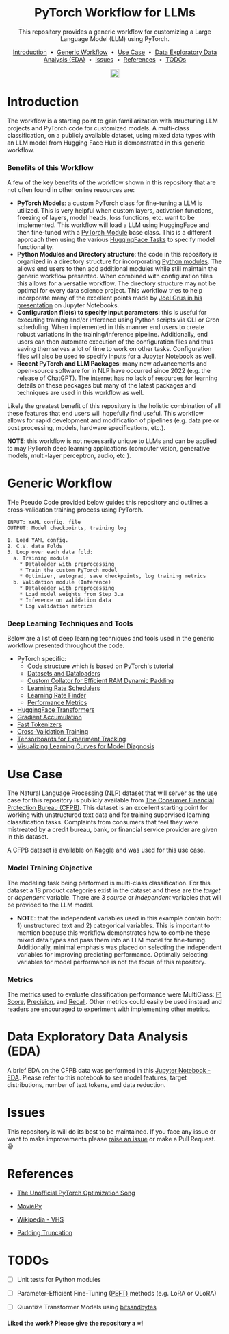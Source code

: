 <h1 align="center">
  <!-- <a href="https://github.com/mddunlap924/VHSpy">
    <img src="https://raw.githubusercontent.com/mddunlap924/PyVHS/main/doc/imgs/pyvhs.png" width="512" height="256" alt="pyvhs">
  </a> -->
  PyTorch Workflow for LLMs
</h1>



<p align="center">This repository provides a generic workflow for customizing a Large Language Model (LLM) using PyTorch.
</p> 

<p align="center">
<a href="#introduction">Introduction</a> &nbsp;&bull;&nbsp;
<a href="#generic-workflow">Generic Workflow</a> &nbsp;&bull;&nbsp;
<a href="#use-case">Use Case</a> &nbsp;&bull;&nbsp;
<a href="#data-exploratory-data-analysis-(eda)">Data Exploratory Data Analysis (EDA)</a> &nbsp;&bull;&nbsp;
<a href="#issues">Issues</a> &nbsp;&bull;&nbsp;
<a href="#references">References</a> &nbsp;&bull;&nbsp;
<a href="#todos">TODOs</a>
</p>

<p align="center">
  <a target="_blank" href="https://www.linkedin.com/in/myles-dunlap/"><img height="20" src="https://img.shields.io/badge/LinkedIn-0077B5?style=for-the-badge&logo=linkedin&logoColor=white" />
  </a>
</p>

# Introduction
  The workflow is a starting point to gain familiarization with structuring LLM projects and PyTorch code for customized models. A multi-class classification, on a publicly available dataset, using mixed data types with an LLM model from Hugging Face Hub is demonstrated in this generic workflow. 
  
  ### Benefits of this Workflow
  A few of the key benefits of the workflow shown in this repository that are not often found in other online resources are:
  - **PyTorch Models**: a custom PyTorch class for fine-tuning a LLM is utilized. This is very helpful when custom layers, activation functions, freezing of layers, model heads, loss functions, etc. want to be implemented. This workflow will load a LLM using HuggingFace and then fine-tuned with a [PyTorch Module](https://pytorch.org/docs/stable/generated/torch.nn.Module.html) base class. This is a different approach then using the various [HuggingFace Tasks](https://huggingface.co/tasks) to specify model functionality.
  - **Python Modules and Directory structure**: the code in this repository is organized in a directory structure for incorporating [Python modules](https://docs.python.org/3/tutorial/modules.html). The allows end users to then add additional modules while still maintain the generic workflow presented. When combined with configuration files this allows for a versatile workflow. The directory structure may not be optimal for every data science project. This workflow tries to help incorporate many of the excellent points made by [Joel Grus in his presentation](https://www.youtube.com/watch?v=7jiPeIFXb6U) on Jupyter Notebooks.
  - **Configuration file(s) to specify input parameters**: this is useful for executing training and/or inference using Python scripts via CLI or Cron scheduling. When implemented in this manner end users to create robust variations in the training/inference pipeline. Additionally, end users can then automate execution of the configuration files and thus saving themselves a lot of time to work on other tasks. Configuration files will also be used to specify inputs for a Jupyter Notebook as well.
  - **Recent PyTorch and LLM Packages**: many new advancements and open-source software for in NLP have occurred since 2022 (e.g. the release of ChatGPT). The internet has no lack of resources for learning details on these packages but many of the latest packages and techniques are used in this workflow as well. 

  Likely the greatest benefit of this repository is the holistic combination of all these features that end users will hopefully find useful. This workflow allows for rapid development and modification of pipelines (e.g. data pre or post processing, models, hardware specifications, etc.). 
  
  **NOTE**: this workflow is not necessarily unique to LLMs and can be applied to may PyTorch deep learning applications (computer vision, generative models, multi-layer perceptron, audio, etc.). 

# Generic Workflow
THe Pseudo Code provided below guides this repository and outlines a cross-validation training process using PyTorch.

```
INPUT: YAML config. file
OUTPUT: Model checkpoints, training log

1. Load YAML config.
2. C.V. data Folds
3. Loop over each data fold:
  a. Training module
    * Dataloader with preprocessing
    * Train the custom PyTorch model
    * Optimizer, autograd, save checkpoints, log training metrics
  b. Validation module (Inference)
    * Dataloader with preprocessing
    * Load model weights from Step 3.a
    * Inference on validation data
    * Log validation metrics  
```

### Deep Learning Techniques and Tools
Below are a list of deep learning techniques and tools used in the generic workflow presented throughout the code.
- PyTorch specific:
  - [Code structure](https://pytorch.org/tutorials/beginner/basics/intro.html) which is based on PyTorch's tutorial
  - [Datasets and Dataloaders](https://pytorch.org/tutorials/beginner/basics/data_tutorial.html)
  - [Custom Collator for Efficient RAM Dynamic Padding](https://huggingface.co/docs/transformers/main/main_classes/data_collator) 
  - [Learning Rate Schedulers](https://pytorch.org/docs/stable/optim.html#how-to-adjust-learning-rate)
  - [Learning Rate Finder](https://github.com/davidtvs/pytorch-lr-finder)
  - [Performance Metrics](https://pytorch.org/torcheval/stable/torcheval.metrics.html)
- [HuggingFace Transformers](https://huggingface.co/docs/transformers/index) 
- [Gradient Accumulation](https://kozodoi.me/blog/20210219/gradient-accumulation)
- [Fast Tokenizers](https://huggingface.co/docs/transformers/v4.19.3/en/model_doc/auto#transformers.AutoTokenizer.from_pretrained.use_fast)
- [Cross-Validation Training](https://neptune.ai/blog/cross-validation-in-machine-learning-how-to-do-it-right)
- [Tensorboards for Experiment Tracking](https://pytorch.org/tutorials/intermediate/tensorboard_tutorial.html) 
- [Visualizing Learning Curves for Model Diagnosis](https://rstudio-conf-2020.github.io/dl-keras-tf/notebooks/learning-curve-diagnostics.nb.html#:~:text=Overfit%20learning%20curves,a%20greater%20number%20of%20parameters.)

# Use Case
The Natural Language Processing (NLP) dataset that will server as the use case for this repository is publicly available from [The Consumer Financial Protection Bureau (CFPB)](https://www.consumerfinance.gov/). This dataset is an excellent starting point for working with unstructured text data and for training supervised learning classification tasks. Complaints from consumers that feel they were mistreated by a credit bureau, bank, or financial service provider are given in this dataset.

A CFPB dataset is available on [Kaggle](https://www.kaggle.com/datasets/selener/consumer-complaint-database) and was used for this use case.

### Model Training Objective
The modeling task being performed is multi-class classification. For this dataset a 18 product categories exist in the dataset and these are the *target* or *dependent* variable. There are 3 *source* or *independent* variables that will be provided to the LLM model.
 - **NOTE**: that the independent variables used in this example contain both: 1) unstructured text and 2) categorical variables. This is important to mention because this workflow demonstrates how to combine these mixed data types and pass them into an LLM model for fine-tuning. Additionally, minimal emphasis was placed on selecting the independent variables for improving predicting performance. Optimally selecting variables for model performance is not the focus of this repository. 

### Metrics
 The metrics used to evaluate classification performance were MultiClass: [F1 Score](https://pytorch.org/torcheval/stable/generated/torcheval.metrics.MulticlassF1Score.html#torcheval.metrics.MulticlassF1Score), [Precision](https://pytorch.org/torcheval/stable/generated/torcheval.metrics.MulticlassPrecision.html#torcheval.metrics.MulticlassPrecision), and [Recall](https://pytorch.org/torcheval/stable/generated/torcheval.metrics.MulticlassRecall.html#torcheval.metrics.MulticlassRecall). Other metrics could easily be used instead and readers are encouraged to experiment with implementing other metrics. 

# Data Exploratory Data Analysis (EDA)
A brief EDA on the CFPB data was performed in this [Jupyter Notebook - EDA](./notebooks/eda.ipynb). Please refer to this notebook to see model features, target distributions, number of text tokens, and data reduction.
 
# Issues
This repository is will do its best to be maintained. If you face any issue or want to make improvements please <a href="https://github.com/mddunlap924/PyVHS/issues">raise an issue</a> or make a Pull Request. :smiley:

# References
- [The Unofficial PyTorch Optimization Song](https://www.youtube.com/watch?v=Nutpusq_AFw)

- [MoviePy](https://github.com/Zulko/moviepy/tree/master)

- [Wikipedia - VHS](https://en.wikipedia.org/wiki/VHS)
- [Padding Truncation](https://huggingface.co/docs/transformers/pad_truncation)

# TODOs
- [ ] Unit tests for Python modules
- [ ] Parameter-Efficient Fine-Tuning [(PEFT)](https://github.com/huggingface/peft) methods (e.g. LoRA or QLoRA)
- [ ] Quantize Transformer Models using [bitsandbytes](https://github.com/TimDettmers/bitsandbytes)


#### Liked the work? Please give the repository a :star:!
